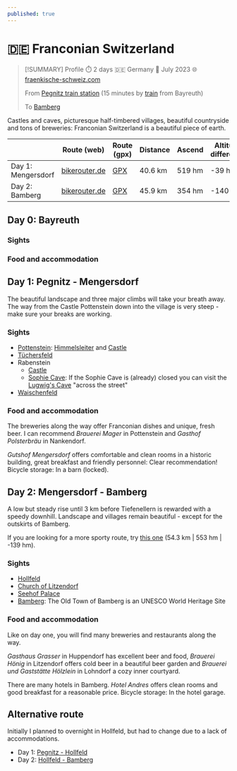 ```yaml
---
published: true
---
```

# 🇩🇪 Franconian Switzerland

> [!SUMMARY] Profile
> ⏱️ 2 days 🇩🇪 Germany 📅 July 2023 🌐 [fraenkische-schweiz.com](https://www.fraenkische-schweiz.com/)
> 
> From [Pegnitz train station](https://www.openstreetmap.org/#map=16/49.75877/11.54768) (15 minutes by [train](https://www.bahn.de/)  from Bayreuth)
> 
> To [Bamberg](https://www.openstreetmap.org/#map=16/49.89920/10.89551)

Castles and caves, picturesque half-timbered villages, beautiful countryside and tons of breweries: Franconian Switzerland is a beautiful piece of earth.

|                    | Route (web)                                                                                                                                                                                                                                                                                                                                                                                                                                                                                                                                                                                                                                                                                                                                                                                                                                                                                                                                                                                                                                                                                                                            | Route (gpx)                                                        | Distance | Ascend | Altitude difference |
| ------------------ | -------------------------------------------------------------------------------------------------------------------------------------------------------------------------------------------------------------------------------------------------------------------------------------------------------------------------------------------------------------------------------------------------------------------------------------------------------------------------------------------------------------------------------------------------------------------------------------------------------------------------------------------------------------------------------------------------------------------------------------------------------------------------------------------------------------------------------------------------------------------------------------------------------------------------------------------------------------------------------------------------------------------------------------------------------------------------------------------------------------------------------------- | ------------------------------------------------------------------ | -------- | ------ | ------------------- |
| Day 1: Mengersdorf | [bikerouter.de](https://brouter.m11n.de/#map=12/49.8259/11.4215/standard&lonlats=11.548288,49.758993;11.412327,49.77193;11.360679,49.785613;11.370206,49.82284;11.375259,49.905635&pois=11.353608,49.812456,Brewery%3A%20Held-Br%C3%A4u;11.346356,49.84518,Brewery%3A%20Heckel;11.408615,49.769957,Castle;11.370506,49.822232,Castle;11.342504,49.845123,Castle;11.32714,49.822659,Castle;11.334211,49.770126,Castle;11.420084,49.754343,Cave;11.375399,49.827057,Cave;11.296756,49.803546,Cave;11.359724,49.786274,View%20point;11.409441,49.771114,3%20Breweries;11.337354,49.864919,2%20Breweries;11.337204,49.769894,Basilica;11.34465,49.893183,View%20point;11.422817,49.764701,View%20point&profile=trekking)                                                                                                                                                                                                                                                                                                                                                                                                                   | [GPX](Rosenhof%20-_%20Mengersdorf%20-%2041.2%20km,%20517%20hm.gpx) | 40.6 km  | 519 hm | -39 hm              |
| Day 2: Bamberg     | [bikerouter.de](https://brouter.m11n.de/#map=12/49.9139/11.1290/standard&lonlats=11.375114,49.905387;11.291692,49.938573;11.218972,49.927135;11.149819,49.932321;11.056173,49.916412;11.048185,49.915827;11.032956,49.915801;11.010052,49.912565;11.006096,49.925866;10.947275,49.928944;10.946197,49.929224;10.942436,49.927953;10.895562,49.899168&pois=11.149986,49.932377,Brewery%3A%20Grasser;11.074101,49.918582,Brewery%3A%20H%C3%B6nig;11.044875,49.91646,2%20Breweries;11.006198,49.926172,Brewery%3A%20Knoblach;11.031679,49.899654,Brewery%3A%20Melkendorf;11.013075,49.881191,2%20Breweries;10.947919,49.927,Chateau%3A%20Seehof;11.009846,49.85939,Chateau%3A%20Wernsdorf;11.254721,49.960302,Chateau%3A%20Freienfels;11.218146,49.956527,Chateau%3A%20Wiesentfels;11.086954,49.919941,Cave%3A%20Tiefenellern;11.293001,49.938475,View%20point%3A%20St.%20Gangolf;11.223221,49.906574,View%20point%3A%20Himmelssteuberer;11.23557,49.914053,Brewery%3A%20Stadter;11.083456,49.921521,View%20point%3A%20Eulenstein;11.009974,49.912782,Church%3A%20Litzendorf;10.95382,49.933048,Church%3A%20Memmelsdorf&profile=trekking) | [GPX](Mengersdorf%20-_%20Bamberg%20-%2049.3%20km,%20403%20hm.gpx)  | 45.9 km  | 354 hm | -140 hm             |
 
## Day 0: Bayreuth

### Sights

### Food and accommodation

## Day 1: Pegnitz - Mengersdorf

The beautiful landscape and three major climbs will take your breath away. The way from the Castle Pottenstein down into the village is very steep - make sure your breaks are working.
### Sights

- [Pottenstein](https://www.fraenkische-schweiz.com/detail/id=5f5772b45f7f9b38066ee640): [Himmelsleiter](https://www.fraenkische-schweiz.com/detail/id=5f5773835f7f9b38066ef38b) and [Castle](https://www.fraenkische-schweiz.com/detail/id=5f57732c5f7f9b38066ef01b)
- [Tüchersfeld](https://www.fraenkische-schweiz.com/detail/id=5f5773925f7f9b38066ef40f)
- Rabenstein
	- [Castle](https://www.fraenkische-schweiz.com/detail/id=5f57730d5f7f9b38066eef4b)
	- [Sophie Cave](https://www.fraenkische-schweiz.com/detail/id=5f57730e5f7f9b38066eef4f): If the Sophie Cave is (already) closed you can visit the [Lugwig's Cave](https://de.wikipedia.org/wiki/Ludwigsh%C3%B6hle) "across the street"
- [Waischenfeld](https://www.fraenkische-schweiz.com/detail/id=5f5772b65f7f9b38066ee666)

### Food and accommodation
The breweries along the way offer Franconian dishes and unique, fresh beer. I can recommend *Brauerei Mager* in Pottenstein and *Gasthof Polsterbräu* in Nankendorf.

*Gutshof Mengersdorf* offers comfortable and clean rooms in a historic building, great breakfast and friendly personnel: Clear recommendation! Bicycle storage: In a barn (locked).

## Day 2: Mengersdorf - Bamberg

A low but steady rise until 3 km before Tiefenellern is rewarded with a speedy downhill. Landscape and villages remain beautiful - except for the outskirts of Bamberg.

If you are looking for a more sporty route, try [this one](https://brouter.m11n.de/#map=12/49.9138/11.1310/standard&lonlats=11.375034,49.905435;11.218972,49.927135;11.166143,49.866511;10.895766,49.898969&pois=11.235634,49.914064,Brewery%3A%20Stadter;11.228993,49.88388,Brewery%3A%20Rothenbach;11.244754,49.879296,Brewery%3A%20Kathibr%C3%A4u;11.170435,49.863773,Brewery%3A%20Drei%20Krohnen;11.129462,49.882732,Brewery%3A%20Ott;11.074111,49.918585,Brewery%3A%20H%C3%B6nig;11.04701,49.916015,2%20Breweries;11.006176,49.926183,Brewery%3A%20Knoblach;11.031636,49.899665,Brewery%3A%20Melkendorf;11.228328,49.882756,Chateau%3A%20Unteraufse%C3%9F;11.172087,49.874275,Chateau%3A%20Greifenstein;10.94779,49.926896,Chateau%3A%20Seehof;11.009846,49.859433,Chateau%3A%20Wernsdorf;11.254882,49.960327,Chateau%3A%20Freienfels;11.218146,49.956523,Chateau%3A%20Wiesentfels;11.086954,49.919951,Cave%3A%20Tiefenellern;11.292572,49.938668,View%20point%3A%20St.%20Gangolf;11.223232,49.906585,View%20point%3A%20Himmelssteuberer;11.083467,49.921506,View%20point%3A%20Eulenstein;11.009996,49.912796,Church%3A%20Litzendorf;10.953841,49.933065,Church%3A%20Memmelsdorf&profile=trekking) (54.3 km | 553 hm | -139 hm).
### Sights

- [Hollfeld](https://www.fraenkische-schweiz.com/detail/id=5f5772b95f7f9b38066ee692)
- [Church of Litzendorf](https://www.fraenkische-schweiz.com/detail/id=5f57733b5f7f9b38066ef0b9)
- [Seehof Palace](https://www.fraenkische-schweiz.com/detail/id=5f5773225f7f9b38066eefdb)
- [Bamberg](https://www.bamberg.info/): The Old Town of Bamberg is an UNESCO World Heritage Site

### Food and accommodation
Like on day one, you will find many breweries and restaurants along the way.

*Gasthaus Grasser* in Huppendorf has excellent beer and food, *Brauerei Hönig* in Litzendorf offers cold beer in a beautiful beer garden and *Brauerei und Gaststätte Hölzlein* in Lohndorf a cozy inner courtyard.

There are many hotels in Bamberg. *Hotel Andres* offers clean rooms and good breakfast for a reasonable price. Bicycle storage: In the hotel garage.

## Alternative route
Initially I planned to overnight in Hollfeld, but had to change due to a lack of accommodations.

- Day 1: [Pegnitz - Hollfeld](https://brouter.m11n.de/#map=11/49.8651/11.3873/standard,Waymarked_Trails-Cycling&lonlats=11.548288,49.758993;11.412327,49.77193;11.36025,49.788556;11.370206,49.82284;11.291553,49.936279&profile=trekking)
- Day 2: [Hollfeld - Bamberg](https://brouter.m11n.de/#map=12/49.9301/11.1171/standard,Waymarked_Trails-Cycling&lonlats=11.291596,49.936102;11.218972,49.927135;10.892022,49.891608&profile=trekking)